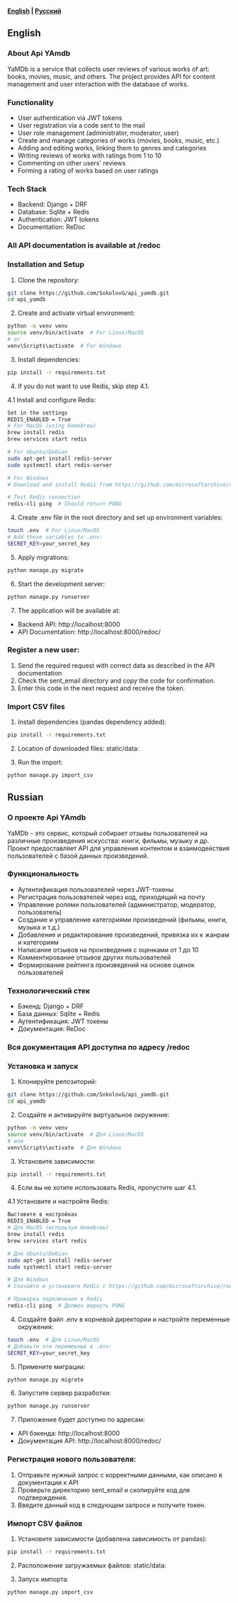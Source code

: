 **[English](#english) | [Русский](#russian)**

## English

### About Api YAmdb
YaMDb is a service that collects user reviews of various works of art: books, movies, music, and others. The project provides API for content management and user interaction with the database of works.

### Functionality

- User authentication via JWT tokens
- User registration via a code sent to the mail
- User role management (administrator, moderator, user)
- Create and manage categories of works (movies, books, music, etc.)
- Adding and editing works, linking them to genres and categories
- Writing reviews of works with ratings from 1 to 10
- Commenting on other users' reviews
- Forming a rating of works based on user ratings

### Tech Stack
- Backend: Django + DRF
- Database: Sqlite + Redis
- Authentication: JWT tokens
- Documentation: ReDoc

### All API documentation is available at /redoc

### Installation and Setup
1. Clone the repository:
```bash
git clone https://github.com/SokolovG/api_yamdb.git
cd api_yamdb
```

2. Create and activate virtual environment:
```bash
python -m venv venv
source venv/bin/activate  # For Linux/MacOS
# or
venv\Scripts\activate  # For Windows
```

3. Install dependencies:
```bash
pip install -r requirements.txt
```
4. If you do not want to use Redis, skip step 4.1.

4.1 Install and configure Redis:
```bash
Set in the settings
REDIS_ENABLED = True
# For MacOS (using Homebrew)
brew install redis
brew services start redis

# For Ubuntu/Debian
sudo apt-get install redis-server
sudo systemctl start redis-server

# For Windows
# Download and install Redis from https://github.com/microsoftarchive/redis/releases

# Test Redis connection
redis-cli ping  # Should return PONG
```

4. Create .env file in the root directory and set up environment variables:
```bash
touch .env  # For Linux/MacOS
# Add these variables to .env:
SECRET_KEY=your_secret_key
```

5. Apply migrations:
```bash
python manage.py migrate
```

6. Start the development server:
```bash
python manage.py runserver
```

7. The application will be available at:
- Backend API: http://localhost:8000
- API Documentation: http://localhost:8000/redoc/


### Register a new user:

1. Send the required request with correct data as described in the API documentation
2. Check the sent_email directory and copy the code for confirmation.
3. Enter this code in the next request and receive the token.


### Import CSV files

1. Install dependencies (pandas dependency added):
```bash
pip install -r requirements.txt
```

2. Location of downloaded files: static/data:

3. Run the import:
```bash
python manage.py import_csv 
```


## Russian

### О проекте Api YAmdb
YaMDb - это сервис, который собирает отзывы пользователей на различные произведения искусства: книги, фильмы, музыку и др. Проект предоставляет API для управления контентом и взаимодействия пользователей с базой данных произведений.

### Функциональность

- Аутентификация пользователей через JWT-токены
- Регистрация пользователей через код, приходящий на почту
- Управление ролями пользователей (администратор, модератор, пользователь)
- Создание и управление категориями произведений (фильмы, книги, музыка и т.д.)
- Добавление и редактирование произведений, привязка их к жанрам и категориям
- Написание отзывов на произведения с оценками от 1 до 10
- Комментирование отзывов других пользователей
- Формирование рейтинга произведений на основе оценок пользователей

### Технологический стек
- Бэкенд: Django + DRF
- База данных: Sqlite + Redis
- Аутентификация: JWT токены
- Документация: ReDoc

### Вся документация API доступна по адресу /redoc

### Установка и запуск
1. Клонируйте репозиторий:
```bash
git clone https://github.com/SokolovG/api_yamdb.git
cd api_yamdb
```

2. Создайте и активируйте виртуальное окружение:
```bash
python -m venv venv
source venv/bin/activate  # Для Linux/MacOS
# или
venv\Scripts\activate  # Для Windows
```

3. Установите зависимости:
```bash
pip install -r requirements.txt
```
4. Если вы не хотите использовать Redis, пропустите шаг 4.1.

4.1 Установите и настройте Redis:
```bash
Выставите в настройках
REDIS_ENABLED = True
# Для MacOS (используя Homebrew)
brew install redis
brew services start redis

# Для Ubuntu/Debian
sudo apt-get install redis-server
sudo systemctl start redis-server

# Для Windows
# Скачайте и установите Redis с https://github.com/microsoftarchive/redis/releases

# Проверка подключения к Redis
redis-cli ping  # Должен вернуть PONG
```

4. Создайте файл .env в корневой директории и настройте переменные окружения:
```bash
touch .env  # Для Linux/MacOS
# Добавьте эти переменные в .env:
SECRET_KEY=your_secret_key
```

5. Примените миграции:
```bash
python manage.py migrate
```

6. Запустите сервер разработки:
```bash
python manage.py runserver
```

7. Приложение будет доступно по адресам:
- API бэкенда: http://localhost:8000
- Документация API: http://localhost:8000/redoc/


### Регистрация нового пользователя:

1. Отправьте нужный запрос с корректными данными, как описано в документации к API
2. Проверьте директорию sent_email и скопируйте код для подтверждения.
3. Введите данный код в следующем запросе и получите токен.


### Импорт CSV файлов

1. Установите зависимости (добавлена зависимость от pandas):
```bash
pip install -r requirements.txt
```

2. Расположение загружаемых файлов: static/data:

3. Запуск импорта:
```bash
python manage.py import_csv 
```

